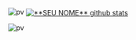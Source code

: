 
![pv](https://pageview.vercel.app/?github_user=Lseything)
<a href="https://github.com/Gurupreet">
 <img align="center" src="https://github-readme-stats.vercel.app/api?username=Lseything&show_icons=true&theme=dark&line_height=27" alt="**SEU NOME** github stats"/>
</a>

![pv](https://pageview.vercel.app/?github_user=Lseything)
